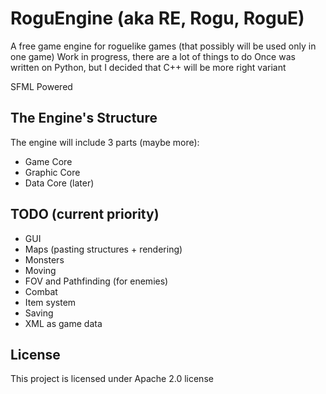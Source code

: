 
# RoguEngine (aka RE, Rogu, RoguE)

A free game engine for roguelike games (that possibly will be used only in one game)
Work in progress, there are a lot of things to do
Once was written on Python, but I decided that C++ will be more right variant

SFML Powered

## The Engine's Structure

The engine will include 3 parts (maybe more):

* Game Core
* Graphic Core
* Data Core (later)

## TODO (current priority)

* GUI
* Maps (pasting structures + rendering)
* Monsters
* Moving
* FOV and Pathfinding (for enemies)
* Combat
* Item system
* Saving
* XML as game data

## License

This project is licensed under Apache 2.0 license
